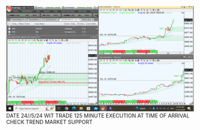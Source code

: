 ![](_attachments/Pasted%20image%2020240521073435.png)
DATE 24//5/24 WIT TRADE 125 MINUTE EXECUTION AT TIME OF ARRIVAL CHECK TREND MARKET SUPPORT

